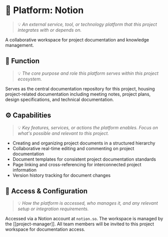 # 📄 Platform: Notion
> 💡 *An external service, tool, or technology platform that this project integrates with or depends on.*

A collaborative workspace for project documentation and knowledge management.

## 🧩 Function
> 💡 *The core purpose and role this platform serves within this project ecosystem.*

Serves as the central documentation repository for this project, housing project-related documentation including meeting notes, project plans, design specifications, and technical documentation.

## ⚙️ Capabilities
> 💡 *Key features, services, or actions the platform enables. Focus on what's possible and relevant to this project.*

- Creating and organizing project documents in a structured hierarchy
- Collaborative real-time editing and commenting on project documentation
- Document templates for consistent project documentation standards
- Page linking and cross-referencing for interconnected project information
- Version history tracking for document changes

## 🔐 Access & Configuration
> 💡 *How the platform is accessed, who manages it, and any relevant setup or integration requirements.*

Accessed via a Notion account at `notion.so`. The workspace is managed by the [[project-manager]]. All team members will be invited to this project workspace for documentation access.
